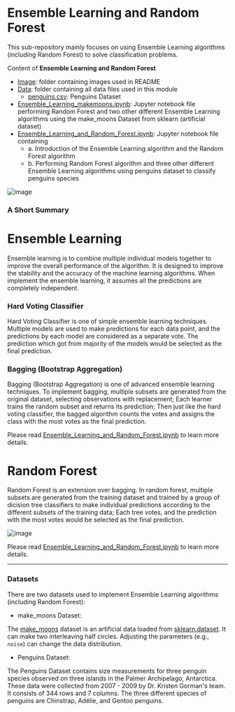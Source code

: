 # Ensemble Learning and Random Forest

This sub-repository mainly focuses on using Ensemble Learning algorithms (including Random Forest) to solve classification problems.

Content of **Ensemble Learning and Random Forest**

* [Image](https://github.com/cissyyang1014/DataScience_and_MachineLearning/tree/main/SupervisedLearning/Ensemble%20Learning%20and%20Random%20Forest/Image): folder containing images used in README
* [Data](https://github.com/cissyyang1014/DataScience_and_MachineLearning/tree/main/SupervisedLearning/Ensemble%20Learning%20and%20Random%20Forest/Data): folder containing all data files used in this module
  * [penguins.csv](https://github.com/cissyyang1014/DataScience_and_MachineLearning/blob/main/SupervisedLearning/Ensemble%20Learning%20and%20Random%20Forest/Data/penguins.csv): Penguins Dataset
* [Ensemble_Learning_makemoons.ipynb](https://github.com/cissyyang1014/DataScience_and_MachineLearning/blob/main/SupervisedLearning/Ensemble%20Learning%20and%20Random%20Forest/Ensemble_Learning_makemoons.ipynb): Jupyter notebook file performing Random Forest and two other different Ensemble Learning algorithms using the make_moons Dataset from sklearn (artificial dataset)
* [Ensemble_Learning_and_Random_Forest.ipynb](https://github.com/cissyyang1014/DataScience_and_MachineLearning/blob/main/SupervisedLearning/Ensemble%20Learning%20and%20Random%20Forest/Ensemble_Learning_and_Random_Forest.ipynb): Jupyter notebook file containing
  * a. Introduction of the Ensemble Learning algorithm and the Random Forest algorithm
  * b. Performing Random Forest algorithm and three other different Ensemble Learning algorithms using penguins dataset to classify penguins species

![image](https://github.com/cissyyang1014/DataScience_and_MachineLearning/blob/main/SupervisedLearning/Ensemble%20Learning%20and%20Random%20Forest/Image/10image001.png)

### A Short Summary

# Ensemble Learning

Ensemble learning is to combine multiple individual models together to improve the overall performance of the algorithm. It is designed to improve the stability and the accuracy of the machine learning algorithms. When implement the ensemble learning, it assumes all the predictions are completely independent.

### Hard Voting Classifier

Hard Voting Classifier is one of simple ensemble learning techniques. Multiple models are used to make predictions for each data point, and the predictions by each model are considered as a separate vote. The prediction which got from majority of the models would be selected as the final prediction.

### Bagging (Bootstrap Aggregation)

Bagging (Bootstrap Aggregation) is one of advanced ensemble learning techniques. To implement bagging, multiple subsets are generated from the original dataset, selecting observations with replacement; Each learner trains the random subset and returns its prediction; Then just like the hard voting classifier, the bagged algorithm counts the votes and assigns the class with the most votes as the final prediction.

Please read [Ensemble_Learning_and_Random_Forest.ipynb](https://github.com/cissyyang1014/DataScience_and_MachineLearning/blob/main/SupervisedLearning/Ensemble%20Learning%20and%20Random%20Forest/Ensemble_Learning_and_Random_Forest.ipynb) to learn more details.

# Random Forest

Random Forest is an extension over bagging. In random forest, multiple subsets are generated from the training dataset and trained by a group of dicision tree classifiers to make individual predictions according to the different subsets of the training data; Each tree votes, and the prediction with the most votes would be selected as the final prediction.

![image](https://github.com/cissyyang1014/DataScience_and_MachineLearning/blob/main/SupervisedLearning/Ensemble%20Learning%20and%20Random%20Forest/Image/example-of-random-forest-classifier.png)

Please read [Ensemble_Learning_and_Random_Forest.ipynb](https://github.com/cissyyang1014/DataScience_and_MachineLearning/blob/main/SupervisedLearning/Ensemble%20Learning%20and%20Random%20Forest/Ensemble_Learning_and_Random_Forest.ipynb) to learn more details.

---

### Datasets

There are two datasets used to implement Ensemble Learning algorithms (including Random Forest):

* make_moons Dataset:

The [make_moons](https://scikit-learn.org/stable/modules/generated/sklearn.datasets.make_moons.html) dataset is an artificial data loaded from [sklearn.dataset](https://scikit-learn.org/stable/modules/classes.html?highlight=dataset#module-sklearn.datasets). It can make two interleaving half circles. Adjusting the parameters (e.g., `noise`) can change the data distribution.

* Penguins Dataset:

The Penguins Dataset contains size measurements for three penguin species observed on three islands in the Palmer Archipelago, Antarctica. These data were collected from 2007 - 2009 by Dr. Kristen Gorman's team. It consists of 344 rows and 7 columns. The three different species of penguins are Chinstrap, Adélie, and Gentoo penguins.
